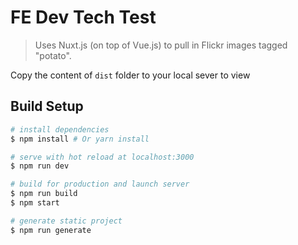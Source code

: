 # FE Dev Tech Test

> Uses Nuxt.js (on top of Vue.js) to pull in Flickr images tagged "potato".

Copy the content of `dist` folder to your local sever to view

## Build Setup

``` bash
# install dependencies
$ npm install # Or yarn install

# serve with hot reload at localhost:3000
$ npm run dev

# build for production and launch server
$ npm run build
$ npm start

# generate static project
$ npm run generate
```

